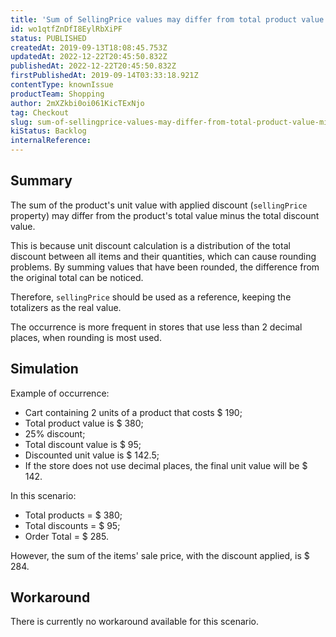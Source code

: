 ```yaml
---
title: 'Sum of SellingPrice values may differ from total product value minus the total discounts'
id: wo1qtfZnDfI8EylRbXiPF
status: PUBLISHED
createdAt: 2019-09-13T18:08:45.753Z
updatedAt: 2022-12-22T20:45:50.832Z
publishedAt: 2022-12-22T20:45:50.832Z
firstPublishedAt: 2019-09-14T03:33:18.921Z
contentType: knownIssue
productTeam: Shopping
author: 2mXZkbi0oi061KicTExNjo
tag: Checkout
slug: sum-of-sellingprice-values-may-differ-from-total-product-value-minus-the-total-discounts
kiStatus: Backlog
internalReference: 
---
```


## Summary

The sum of the product's unit value with applied discount (`sellingPrice` property) may differ from the product's total value minus the total discount value.

This is because unit discount calculation is a distribution of the total discount between all items and their quantities, which can cause rounding problems. By summing values that have been rounded, the difference from the original total can be noticed.

Therefore, `sellingPrice` should be used as a reference, keeping the totalizers as the real value.

The occurrence is more frequent in stores that use less than 2 decimal places, when rounding is most used.

## Simulation

Example of occurrence:

- Cart containing 2 units of a product that costs $ 190;
- Total product value is $ 380;
- 25% discount;
- Total discount value is $ 95;
- Discounted unit value is $ 142.5;
- If the store does not use decimal places, the final unit value will be $ 142.

In this scenario:

- Total products = $ 380;
- Total discounts = $ 95;
- Order Total = $ 285.

However, the sum of the items' sale price, with the discount applied, is $ 284.

## Workaround

There is currently no workaround available for this scenario.

